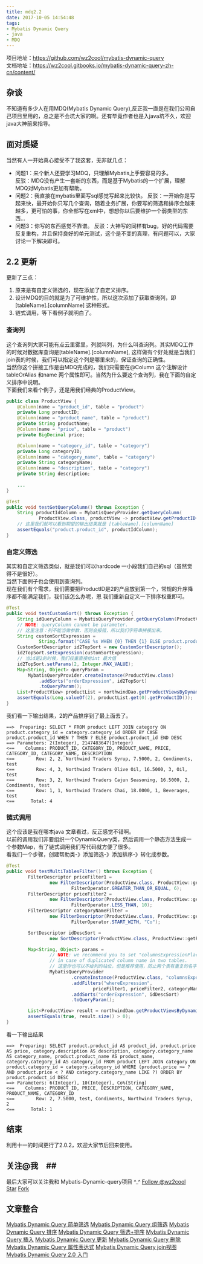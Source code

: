```yaml
---
title: mdq2.2
date: 2017-10-05 14:54:48
tags:
- Mybatis Dynamic Query
- java
- MDQ
---
```

项目地址：https://github.com/wz2cool/mybatis-dynamic-query  
文档地址：https://wz2cool.gitbooks.io/mybatis-dynamic-query-zh-cn/content/
## 杂谈 ##
不知道有多少人在用MDQ(Mybatis Dynamic Query),反正我一直是在我们公司自己项目里用的，总之是不会坑大家的啊。还有毕竟作者也是入java坑不久，欢迎java大神前来指导。

## 面对质疑 ##
当然有人一开始真心接受不了我这套，无非就几点：
- 问题1：来个新人还要学习MDQ，只理解Mybatis上手要容易的多。  
反驳：MDQ没有产生一套新的东西，而是基于Mybatis的一个扩展，理解MDQ对Mybatis更加有帮助。
- 问题2：我直接在mybatis里面写sql感觉写起来比较快。
反驳：一开始你是写起来快，最开始你只写几个查询，随着业务扩展，你要写的筛选和排序会越来越多，更可怕的事，你全部写在xml中，想想你以后要维护一个弱类型的东西...
- 问题3：你写的东西感觉不靠谱。
反驳：大神写的同样有bug，好的代码需要反复重构，并且保持良好的单元测试，这个是不变的真理，有问题可以，大家讨论一下解决即可。

## 2.2 更新 ##
更新了三点：  
1. 原来是有自定义筛选的，现在添加了自定义排序。
2. 设计MDQ的目的就是为了可维护性，所以这次添加了获取查询列，即[tableName].[columnName] 这种形式。
3. 链式调用，等下看例子就明白了。

### 查询列 ###
这个查询列大家可能有点云里雾里，列就叫列，为什么叫查询列。其实MDQ工作的时候对数据库查询是[tableName].[columnName], 这样做有个好处就是当我们join表的时候，我们可以指定这个列是哪里来的，保证查询的正确性。  
当然你这个拼接工作是由MDQ完成的，我们只需要在@Column 这个注解设计 tableOrAlias 和name 两个属性即可。当然为什么要这个查询列，我在下面的自定义排序中说明。  
下面我们来看个例子，还是用我们经典的ProductView。
```java
public class ProductView {
    @Column(name = "product_id", table = "product")
    private Long productID;
    @Column(name = "product_name", table = "product")
    private String productName;
    @Column(name = "price", table = "product")
    private BigDecimal price;

    @Column(name = "category_id", table = "category")
    private Long categoryID;
    @Column(name = "category_name", table = "category")
    private String categoryName;
    @Column(name = "description", table = "category")
    private String description;
    
    ...
}
```
```java
@Test
public void testGetQueryColumn() throws Exception {
    String productIdColumn = MybatisQueryProvider.getQueryColumn(
            ProductView.class, productView -> productView.getProductID());
    // 这里我们就可以看到期望的输出结果就是 [tableName].[columnName]
    assertEquals("product.product_id", productIdColumn);
}
```

### 自定义筛选 ###
其实和自定义筛选类似，就是我们可以hardcode 一小段我们自己的sql（虽然觉得不是很好）。  
当然下面例子也会使用到查询列。  
现在我们有个需求，我们需要把ProductID是2的产品放到第一个，常规的升序降序都不能满足我们，我们该怎么办呢，恩 我们重新自定义一下排序权重即可。
```java
@Test
public void testCustomSort() throws Exception {
    String idQueryColumn = MybatisQueryProvider.getQueryColumn(ProductView.class, ProductView::getProductID);
    // NOTE: queryColumn cannot be parameter.
    // 这里注意：列不能当做参数，否则会报错，所以我们字符串拼接出来。
    String customSortExpression =
            String.format("CASE %s WHEN {0} THEN {1} ELSE product.product_id END DESC", idQueryColumn);
    CustomSortDescriptor id2TopSort = new CustomSortDescriptor();
    id2TopSort.setExpression(customSortExpression);
    // 当id是2的时候，我们权重直接给int 最大值
    id2TopSort.setParams(2, Integer.MAX_VALUE);
    Map<String, Object> queryParam =
        MybatisQueryProvider.createInstance(ProductView.class)
            .addSorts("orderExpression", id2TopSort)
            .toQueryParam();
    List<ProductView> productList = northwindDao.getProductViewsByDynamic(queryParam);
    assertEquals(Long.valueOf(2), productList.get(0).getProductID());
}
```
我们看一下输出结果，2的产品排序到了最上面去了。  
```hash
==>  Preparing: SELECT * FROM product LEFT JOIN category ON product.category_id = category.category_id ORDER BY CASE product.product_id WHEN ? THEN ? ELSE product.product_id END DESC 
==> Parameters: 2(Integer), 2147483647(Integer)
<==    Columns: PRODUCT_ID, CATEGORY_ID, PRODUCT_NAME, PRICE, CATEGORY_ID, CATEGORY_NAME, DESCRIPTION
<==        Row: 2, 2, Northwind Traders Syrup, 7.5000, 2, Condiments, test
<==        Row: 4, 3, Northwind Traders Olive Oil, 16.5000, 3, Oil, test
<==        Row: 3, 2, Northwind Traders Cajun Seasoning, 16.5000, 2, Condiments, test
<==        Row: 1, 1, Northwind Traders Chai, 18.0000, 1, Beverages, test
<==      Total: 4
```

### 链式调用 ###
这个应该是我在哪本java 文章看过，反正感觉不错啊。  
以前的调用我们非要组织一个DynamicQuery类，然后调用一个静态方法生成一个参数Map，有了链式调用我们写代码就方便了很多。    
看我们一个步骤，创建帮助类-》添加筛选-》添加排序-》转化成参数。
```java
@Test
public void testMultiTablesFilter() throws Exception {
        FilterDescriptor priceFilter1 =
                new FilterDescriptor(ProductView.class, ProductView::getPrice,
                        FilterOperator.GREATER_THAN_OR_EQUAL, 6);
        FilterDescriptor priceFilter2 =
                new FilterDescriptor(ProductView.class, ProductView::getPrice,
                        FilterOperator.LESS_THAN, 10);
        FilterDescriptor categoryNameFilter =
                new FilterDescriptor(ProductView.class, ProductView::getCategoryName,
                        FilterOperator.START_WITH, "Co");

        SortDescriptor idDescSort =
                new SortDescriptor(ProductView.class, ProductView::getProductID, SortDirection.DESC);

        Map<String, Object> params =
                // NOTE: we recommend you to set "columnsExpressionPlaceholder"
                // in case of duplicated column name in two tables.
                // 这里你也可以不给列的站位，但是推荐使用，防止两个表有重复的名字
                MybatisQueryProvider
                        .createInstance(ProductView.class, "columnsExpression")
                        .addFilters("whereExpression",
                                priceFilter1, priceFilter2, categoryNameFilter)
                        .addSorts("orderExpression", idDescSort)
                        .toQueryParam();

        List<ProductView> result = northwindDao.getProductViewsByDynamic(params);
        assertEquals(true, result.size() > 0);
}
```
看一下输出结果
```hash
==>  Preparing: SELECT product.product_id AS product_id, product.price AS price, category.description AS description, category.category_name AS category_name, product.product_name AS product_name, category.category_id AS category_id FROM product LEFT JOIN category ON product.category_id = category.category_id WHERE (product.price >= ? AND product.price < ? AND category.category_name LIKE ?) ORDER BY product.product_id DESC 
==> Parameters: 6(Integer), 10(Integer), Co%(String)
<==    Columns: PRODUCT_ID, PRICE, DESCRIPTION, CATEGORY_NAME, PRODUCT_NAME, CATEGORY_ID
<==        Row: 2, 7.5000, test, Condiments, Northwind Traders Syrup, 2
<==      Total: 1
```

## 结束 ##
利用十一的时间更行了2.0.2，欢迎大家节后回来使用。

## 关注@我　##
最后大家可以关注我和 Mybatis-Dynamic-query项目 ^_^
<a class="github-button" href="https://github.com/wz2cool" data-size="large" data-show-count="true" aria-label="Follow @wz2cool on GitHub">Follow @wz2cool</a> <a class="github-button" href="https://github.com/wz2cool/mybatis-dynamic-query" data-size="large" data-show-count="true" aria-label="Star wz2cool/mybatis-dynamic-query on GitHub">Star</a> <a class="github-button" href="https://github.com/wz2cool/mybatis-dynamic-query/fork" data-size="large" data-show-count="true" aria-label="Fork wz2cool/mybatis-dynamic-query on GitHub">Fork</a>

## 文章整合 ##
[Mybatis Dynamic Query 简单筛选](https://wz2cool.github.io/2017/07/25/filterBase/)
[Mybatis Dynamic Query 组筛选](https://wz2cool.github.io/2017/07/28/groupFilter/)
[Mybatis Dynamic Query 排序](https://wz2cool.github.io/2017/07/28/sort/)
[Mybatis Dynamic Query 筛选+排序](https://wz2cool.github.io/2017/07/28/filterSort/)
[Mybatis Dynamic Query 插入](https://wz2cool.github.io/2017/07/28/insert/)
[Mybatis Dynamic Query 更新](https://wz2cool.github.io/2017/07/31/update/)
[Mybatis Dynamic Query 删除](https://wz2cool.github.io/2017/07/31/delete/)
[Mybatis Dynamic Query 属性表达式](https://wz2cool.github.io/2017/07/31/propertyExpression/)
[Mybatis Dynamic Query join视图](https://wz2cool.github.io/2017/07/31/joinView/)
[Mybatis Dynamic Query 2.0 入门](https://wz2cool.github.io/2017/08/15/howToUse2/)